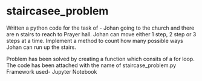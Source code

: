 # staircasee_problem

Written a python code for the task of -
Johan going to the church and there are n stairs to reach to Prayer hall. Johan can move either 1 step, 2 step or 3 steps at a time. Implement a method to count how many possible ways Johan can run up the stairs. 

Problem has been solved by creating a function which consits of a for loop. 
The code has been attached with the name of staircase_problem.py
Framework used- Jupyter Notebook

